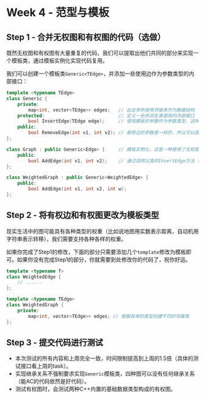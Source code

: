 # Week 4 - 范型与模板

## Step 1 - 合并无权图和有权图的代码（选做）

既然无权图和有权图有大量重复的代码，我们可以提取出他们共同的部分来实现一个模板类，通过模板实例化实现代码复用。

我们可以创建一个模板类`Generic<TEdge>`，并添加一些使用边作为参数类型的内部接口：

```c++
template <typename TEdge>
class Generic {
    private:
        map<int, vector<TEdge>> edges;   // 此处举例使用邻接表作为数据结构
    protected:                           // 定义一些供派生类使用的内部接口
        bool InsertEdge(TEdge edge);     // 使用模板的参数作为参数类型，这样代码就可以轻松复用了
    public:
        bool RemoveEdge(int v1, int v2); // 删除边的参数是一样的，所以可以直接在模板类中定义
};

class Graph : public Generic<Edge> {     // 模板实例化，这是一种使用了无权图的边
    public:
        bool AddEdge(int v1, int v2);    // 通过调用父类的InsertEdge方法（注意继承关系中一定要尽量避免重名）来实现具体的接口
};

class WeightedGraph : public Generic<WeightedEdge> {
    public:
        bool AddEdge(int v1, int v2, int w);
};
```

## Step 2 - 将有权边和有权图更改为模板类型

现实生活中的图可能具有各种类型的权重（比如说地图用实数表示距离，自动机用字符串表示转移），我们需要支持各种各样的权重。

如果你完成了Step1的修改，下面的部分只需要添加几个`template`修改为模板即可。如果你没有完成Step1的部分，你就需要到处修改你的代码了，祝你好运。

```c++
template <typename T>
class WeightedEdge {
    // ......
};

template <typename TEdge>
class WeightedGraph {
    private:
        map<int, vector<TEdge>> edges; // 根据具体的类型创建不同的邻接表
};
```

## Step 3 - 提交代码进行测试

- 本次测试的所有内容和上周完全一致，时间限制提高到上周的1.5倍（具体的测试接口看上周的task）。
- 实现继承关系不强制要求实现`Generic`模板类，四种图可以没有任何继承关系（能AC的代码依然是好代码）。
- 测试有权图时，会测试两种C++内置的基础数据类型构成的有权图。

